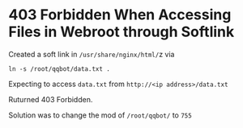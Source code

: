 # 403 Forbidden When Accessing Files in Webroot through Softlink #

Created a soft link in `/usr/share/nginx/html/`z via

```
ln -s /root/qqbot/data.txt .
```

Expecting to access `data.txt` from `http://<ip address>/data.txt`

Ruturned 403 Forbidden.

Solution was to change the mod of `/root/qqbot/` to `755`
